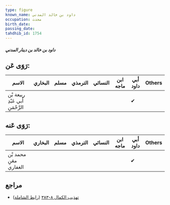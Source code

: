 ```yaml
---
type: figure
known_name: داود بن خالد المدني
occupation: محدث
birth_date:
passing_date:
tahdhib_id: 1754
---
```

##### داود بن خالد بن دينار المدني

## رَوَى عَن:
| الاسم                             | البخاري | مسلم | الترمذي | النسائي | ابن ماجه | أبي داود | Others |
| --------------------------------- | ------- | ---- | ------- | ------- | -------- | -------- | ------ |
| ربيعة بْن أَبي عَبْدِ الرَّحْمَنِ |         |      |         |         |          | ✔        |        |
## رَوَى عَنه:
| الاسم                  | البخاري | مسلم | الترمذي | النسائي | ابن ماجه | أبي داود | Others |
| ---------------------- | ------- | ---- | ------- | ------- | -------- | -------- | ------ |
| محمد بْن معَنِ الغفاري |         |      |         |         |          | ✔        |        |
## مراجع
- [تهذيب الكمال ٨-٣٨٣](obsidian://open?vault=Tahdhib-al-Kamal&file=Figures/١٧٥٤-داود%20بن%20خالد%20بن%20دينار%20المدني) ([رابط الشاملة](https://shamela.ws/book/3722/4094))